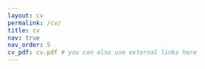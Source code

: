 ```yaml
---
layout: cv
permalink: /cv/
title: cv
nav: true
nav_order: 5
cv_pdf: cv.pdf # you can also use external links here
---
```

